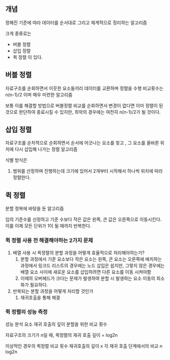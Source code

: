 ## 개념
정해진 기준에 따라 데이터를 순서대로 그리고 체계적으로 정리하는 알고리즘

크게 종류로는
* 버블 정렬
* 삽입 정렬 
* 퀵 정렬
이 있다.

## 버블 정렬

자료구조를 순회하면서 이웃한 요소들끼리 데이터를 교환하며 정렬을 수행
비교횟수는 n(n-1)/2 이며 매우 미련한 알고리즘

보통 이를 해결할 방법으로 버블정렬 비교를 순회하면서 변경이 없다면 이미 정렬이 된 것으로 판단하여 종료시킬 수 있지만, 최악의 경우에는 여전히 n(n-1)/2가 될 것이다.

## 삽입 정렬

자료구조를 순차적으로 순회하면서 순서에 어긋나는 요소를 찾고 , 그 요소를 올바른 위치에 다시 삽입해 나가는 정렬 알고리즘

식별 방식은
1. 범위를 산정하며 진행하는데 크기에 있어서 2개부터 시작해서 하나씩 위치에 따라 정렬한다.


## 퀵 정렬

분할 정복에 바탕을 둔 알고리즘

임의 기준수를 선정하고 기준 수보다 작은 값은 왼쪽, 큰 값은 오른쪽으로 이동시킨다.
이를 이제 모든 단위가 1이 될 때까지 반복한다.

### 퀵 정렬 사용 전 해결해야하는 2가지 문제

1. 배열 사용 시 퀵정렬의 분할 과정을 어떻게 효율적으로 처리해야하는가?
	1. 분할 과정에서 기준 요소보다 작은 요소는 왼쪽, 큰 요소는 오른쪽에 배치하는 과정에서 링크드 리스트의 경우에는 노드 삽입은 쉽지만, 그렇지 않은 경우에는 배열 요소 사이에 새로운 요소를 삽입하려면 다른 요소를 이동 시켜야함
	2. 이때의 오버헤드가 크다는 문제가 발생하여 분할 시 발생하는 요소 이동의 최소화가 필요하다.
2. 반복되는 분할 과정을 어떻게 처리할 것인가
	1. 재귀호출을 통해 해결

### 퀵 정렬의 성능 측정
성능 분석 요소
재귀 호출의 깊이
분할을 위한 비교 횟수

자료구조의 크기가 n일 때, 퀵정렬의 재귀 호출 깊이 = log2n

이상적인 경우의 퀵정렬 비교 횟수
재귀호출의 깊이 x 각 재귀 호출 단계에서의 비교
n log2n
